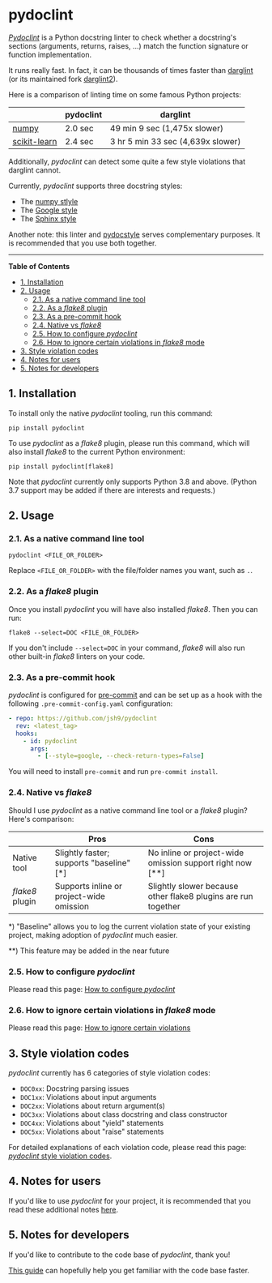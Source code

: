 # pydoclint

[_Pydoclint_](https://github.com/jsh9/pydoclint) is a Python docstring linter
to check whether a docstring's sections (arguments, returns, raises, ...) match
the function signature or function implementation.

It runs really fast. In fact, it can be thousands of times faster than
[darglint](https://github.com/terrencepreilly/darglint) (or its maintained fork
[darglint2](https://github.com/akaihola/darglint2)).

Here is a comparison of linting time on some famous Python projects:

|                                                              | pydoclint | darglint                          |
| ------------------------------------------------------------ | --------- | --------------------------------- |
| [numpy](https://github.com/numpy/numpy)                      | 2.0 sec   | 49 min 9 sec (1,475x slower)      |
| [scikit-learn](https://github.com/scikit-learn/scikit-learn) | 2.4 sec   | 3 hr 5 min 33 sec (4,639x slower) |

Additionally, _pydoclint_ can detect some quite a few style violations that
darglint cannot.

Currently, _pydoclint_ supports three docstring styles:

- The [numpy stlyle](https://numpydoc.readthedocs.io/en/latest/format.html)
- The
  [Google style](https://www.sphinx-doc.org/en/master/usage/extensions/example_google.html)
- The
  [Sphinx style](https://sphinx-rtd-tutorial.readthedocs.io/en/latest/docstrings.html)

Another note: this linter and [pydocstyle](https://github.com/PyCQA/pydocstyle)
serves complementary purposes. It is recommended that you use both together.

---

**Table of Contents**

<!--TOC-->

- [1. Installation](#1-installation)
- [2. Usage](#2-usage)
  - [2.1. As a native command line tool](#21-as-a-native-command-line-tool)
  - [2.2. As a _flake8_ plugin](#22-as-a-flake8-plugin)
  - [2.3. As a pre-commit hook](#23-as-a-pre-commit-hook)
  - [2.4. Native vs _flake8_](#24-native-vs-flake8)
  - [2.5. How to configure _pydoclint_](#25-how-to-configure-pydoclint)
  - [2.6. How to ignore certain violations in _flake8_ mode](#26-how-to-ignore-certain-violations-in-flake8-mode)
- [3. Style violation codes](#3-style-violation-codes)
- [4. Notes for users](#4-notes-for-users)
- [5. Notes for developers](#5-notes-for-developers)

<!--TOC-->

## 1. Installation

To install only the native _pydoclint_ tooling, run this command:

```
pip install pydoclint
```

To use _pydoclint_ as a _flake8_ plugin, please run this command, which will
also install _flake8_ to the current Python environment:

```
pip install pydoclint[flake8]
```

Note that _pydoclint_ currently only supports Python 3.8 and above. (Python 3.7
support may be added if there are interests and requests.)

## 2. Usage

### 2.1. As a native command line tool

```
pydoclint <FILE_OR_FOLDER>
```

Replace `<FILE_OR_FOLDER>` with the file/folder names you want, such as `.`.

### 2.2. As a _flake8_ plugin

Once you install _pydoclint_ you will have also installed _flake8_. Then you
can run:

```
flake8 --select=DOC <FILE_OR_FOLDER>
```

If you don't include `--select=DOC` in your command, _flake8_ will also run
other built-in _flake8_ linters on your code.

### 2.3. As a pre-commit hook

_pydoclint_ is configured for [pre-commit](https://pre-commit.com/) and can be
set up as a hook with the following `.pre-commit-config.yaml` configuration:

```yaml
- repo: https://github.com/jsh9/pydoclint
  rev: <latest_tag>
  hooks:
    - id: pydoclint
      args:
        - [--style=google, --check-return-types=False]
```

You will need to install `pre-commit` and run `pre-commit install`.

### 2.4. Native vs _flake8_

Should I use _pydoclint_ as a native command line tool or a _flake8_ plugin?
Here's comparison:

|                 | Pros                                     | Cons                                                          |
| --------------- | ---------------------------------------- | ------------------------------------------------------------- |
| Native tool     | Slightly faster; supports "baseline" [*] | No inline or project-wide omission support right now [**]     |
| _flake8_ plugin | Supports inline or project-wide omission | Slightly slower because other flake8 plugins are run together |

\*) "Baseline" allows you to log the current violation state of your existing
project, making adoption of _pydoclint_ much easier.

\*\*) This feature may be added in the near future

### 2.5. How to configure _pydoclint_

Please read this page:
[How to configure _pydoclint_](https://jsh9.github.io/pydoclint/how_to_config.html)

### 2.6. How to ignore certain violations in _flake8_ mode

Please read this page:
[How to ignore certain violations](https://jsh9.github.io/pydoclint/how_to_ignore.html)

## 3. Style violation codes

_pydoclint_ currently has 6 categories of style violation codes:

- `DOC0xx`: Docstring parsing issues
- `DOC1xx`: Violations about input arguments
- `DOC2xx`: Violations about return argument(s)
- `DOC3xx`: Violations about class docstring and class constructor
- `DOC4xx`: Violations about "yield" statements
- `DOC5xx`: Violations about "raise" statements

For detailed explanations of each violation code, please read this page:
[_pydoclint_ style violation codes](https://jsh9.github.io/pydoclint/violation_codes.html).

## 4. Notes for users

If you'd like to use _pydoclint_ for your project, it is recommended that you
read these additional notes
[here](https://jsh9.github.io/pydoclint/notes_for_users.html).

## 5. Notes for developers

If you'd like to contribute to the code base of _pydoclint_, thank you!

[This guide](https://jsh9.github.io/pydoclint/notes_for_developers.html) can
hopefully help you get familiar with the code base faster.
